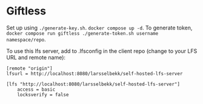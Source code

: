 # Giftless
Set up using `./generate-key.sh`. `docker compose up -d`. To generate token, `docker compose run giftless ./generate-token.sh username namespace/repo`.

To use this lfs server, add to .lfsconfig in the client repo (change to your LFS URL and remote name):

```
[remote "origin"]
lfsurl = http://localhost:8080/larsselbekk/self-hosted-lfs-server

[lfs "http://localhost:8080/larsselbekk/self-hosted-lfs-server"]
    access = basic
    locksverify = false
```
